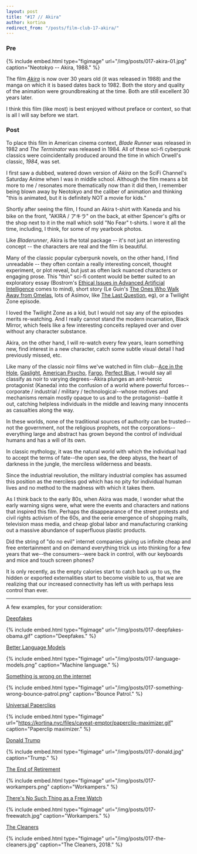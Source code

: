 ```yaml
---
layout: post
title: "#17 // Akira"
author: kortina
redirect_from: "/posts/film-club-17-akira/"
---
```


### Pre

{% include embed.html type="figimage" url="/img/posts/017-akira-01.jpg" caption="Neotokyo -- Akira, 1988." %}

The film _[Akira](https://g.co/kgs/2UfG4A)_ is now over 30 years old (it was released in 1988) and the manga on which it is
based dates back to 1982. Both the story and quality of the animation were groundbreaking at the
time. Both are still excellent 30 years later.

I think this film (like most) is best enjoyed without preface or context, so that is all I will say
before we start.

### Post

To place this film in American cinema context, _Blade Runner_ was released in 1982 and _The
Terminator_ was released in 1984. All of these sci-fi cyberpunk classics were coincidentally
produced around the time in which Orwell's classic, _1984_, was set.

I first saw a dubbed, watered down version of _Akira_ on the SciFi Channel's Saturday Anime when I
was in middle school. Although the film means a bit more to me / resonates more thematically now than it did then,
I remember being blown away by Neotokyo and the caliber of animation and thinking "this is animated, but it is
definitely NOT a movie for kids."

Shortly after seeing the film, I found an Akira t-shirt with Kaneda and his bike on the front, "AKIRA / アキラ"
on the back, at either Spencer's gifts or the shop next to it in the mall which sold "No Fear"
t-shirts. I wore it all the time, including, I think, for some of my yearbook photos.

Like _Bladerunner_, Akira is the total package -- it's not just an interesting concept -- the characters are real and the film is beautiful.

Many of the classic popular cyberpunk novels, on the other hand, I find unreadable -- they often contain a really interesting
conceit, thought experiment, or plot reveal, but just as often lack nuanced characters or engaging
prose. This "thin" sci-fi content would be better suited to an exploratory essay (Bostrom's [Ethical
Issues in Advanced Artificial Intelligence](https://nickbostrom.com/ethics/ai.html) comes to mind),
short story (Le Guin's [The Ones Who Walk Away from
Omelas](https://theanarchistlibrary.org/library/ursula-k-le-guin-the-ones-who-walk-away-from-omelas),
lots of Asimov, like [The Last Question](https://www.multivax.com/last_question.html), eg), or a
Twilight Zone episode.

I loved the Twilight Zone as a kid, but I would not say any of the episodes merits re-watching. And
I really cannot stand the modern incarnation, Black Mirror, which feels like a few interesting
conceits replayed over and over without any character substance.

Akira, on the other hand, I will re-watch every few years, learn something new, find interest in a
new character, catch some subtle visual detail I had previously missed, etc.

Like many of the classic noir films we've watched in film club--[Ace in the Hole](http://oaklandfilmclub.com/posts/film-club-11-ace-in-the-hole/),
[Gaslight](http://oaklandfilmclub.com/posts/film-club-12-gaslight/),
[American Psycho](http://oaklandfilmclub.com/posts/film-club-13-american-psycho/),
[Fargo](http://oaklandfilmclub.com/posts/film-club-14-fargo/),
[Perfect Blue](http://oaklandfilmclub.com/posts/film-club-14-fargo/), I would say
all classify as noir to varying degrees--Akira plunges an anit-heroic protagonist (Kaneda)
into the confusion of a world where powerful forces--corporate / industrial / military /
technological--whose motives and mechanisms remain mostly opaque to us and to the protagonist--battle it out, catching helpless individuals in the middle and leaving many innocents as casualties
along the way.

In these worlds, none of the traditional sources of authority can be trusted--not the government,
not the religious prophets, not the corporations--everything large and abstract has grown beyond the
control of individual humans and has a will of its own.

In classic mythology, it was the natural world with which the individual had to accept the terms of
fate--the open sea, the deep abyss, the heart of darkness in the jungle, the merciless wilderness
and beasts.

Since the industrial revolution, the military industrial complex has assumed this position as the
merciless god which has no pity for individual human lives and no method to the madness with which
it takes them.

As I think back to the early 80s, when Akira was made, I wonder what the early warning signs were,
what were the events and characters and nations that inspired this film. Perhaps the disappearance
of the street protests and civil rights activism of the 60s, and the eerie emergence of shopping
malls, television mass media, and cheap global labor and manufacturing cranking out a massive
abundance of superfluous plastic products.

Did the string of "do no evil" internet companies giving us infinite cheap and free entertainment
and on demand everything trick us into thinking for a few years that we--the consumers--were back in
control, with our keyboards and mice and touch screen phones?

It is only recently, as the empty calories start to catch back up to us, the hidden or exported
externalities start to become visible to us, that we are realizing that our increased connectivity
has left us with perhaps less control than ever.

---

A few examples, for your consideration:

[Deepfakes](https://www.cnn.com/interactive/2019/01/business/pentagons-race-against-deepfakes/)

{% include embed.html type="figimage" url="/img/posts/017-deepfakes-obama.gif" caption="Deepfakes." %}

[Better Language Models](https://openai.com/blog/better-language-models/)

{% include embed.html type="figimage" url="/img/posts/017-language-models.png" caption="Machine
language." %}

[Something is wrong on the internet](https://medium.com/@jamesbridle/something-is-wrong-on-the-internet-c39c471271d2)

{% include embed.html type="figimage" url="/img/posts/017-something-wrong-bounce-patrol.png" caption="Bounce Patrol." %}

[Universal Paperclips](http://www.decisionproblem.com/paperclips/)

{% include embed.html type="figimage" url="https://kortina.nyc/files/caveat-emptor/paperclip-maximizer.gif" caption="Paperclip maximizer." %}

[Donald Trump](https://twitter.com/realDonaldTrump)

{% include embed.html type="figimage" url="/img/posts/017-donald.jpg" caption="Trump." %}

[The End of Retirement](https://harpers.org/archive/2014/08/the-end-of-retirement/)

{% include embed.html type="figimage" url="/img/posts/017-workampers.png" caption="Workampers." %}

[There's No Such Thing as a Free Watch](http://www.jennyodell.com/museumofcapitalism_freewatch.pdf)

{% include embed.html type="figimage" url="/img/posts/017-freewatch.jpg" caption="Workampers." %}

[The Cleaners](https://g.co/kgs/CVmZgY)

{% include embed.html type="figimage" url="/img/posts/017-the-cleaners.jpg" caption="The Cleaners,
2018." %}
